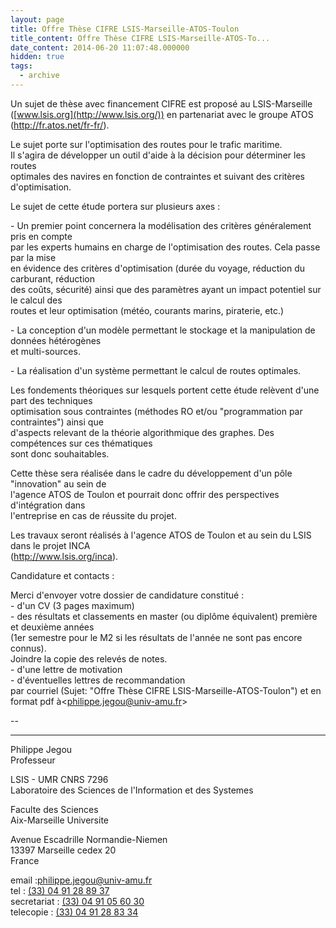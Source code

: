 ```yaml
---
layout: page
title: Offre Thèse CIFRE LSIS-Marseille-ATOS-Toulon
title_content: Offre Thèse CIFRE LSIS-Marseille-ATOS-To...
date_content: 2014-06-20 11:07:48.000000
hidden: true
tags:
  - archive
---
```

Un sujet de thèse avec financement CIFRE est proposé au LSIS-Marseille  
([www.lsis.org](http://www.lsis.org/)) en partenariat avec le groupe ATOS
(<http://fr.atos.net/fr-fr/>).  
  
Le sujet porte sur l'optimisation des routes pour le trafic maritime.  
Il s'agira de développer un outil d'aide à la décision pour déterminer les
routes  
optimales des navires en fonction de contraintes et suivant des critères
d'optimisation.  
  
Le sujet de cette étude portera sur plusieurs axes :  
  
\- Un premier point concernera la modélisation des critères généralement pris
en compte  
par les experts humains en charge de l'optimisation des routes. Cela passe par
la mise  
en évidence des critères d'optimisation (durée du voyage, réduction du
carburant, réduction  
des coûts, sécurité) ainsi que des paramètres ayant un impact potentiel sur le
calcul des  
routes et leur optimisation (météo, courants marins, piraterie, etc.)  
  
\- La conception d'un modèle permettant le stockage et la manipulation de
données hétérogènes  
et multi-sources.  
  
\- La réalisation d'un système permettant le calcul de routes optimales.  
  
Les fondements théoriques sur lesquels portent cette étude relèvent d'une part
des techniques  
optimisation sous contraintes (méthodes RO et/ou "programmation par
contraintes") ainsi que  
d'aspects relevant de la théorie algorithmique des graphes. Des compétences
sur ces thématiques  
sont donc souhaitables.  
  
Cette thèse sera réalisée dans le cadre du développement d'un pôle
"innovation" au sein de  
l'agence ATOS de Toulon et pourrait donc offrir des perspectives d'intégration
dans  
l'entreprise en cas de réussite du projet.  
  
Les travaux seront réalisés à l'agence ATOS de Toulon et au sein du LSIS dans
le projet INCA  
(<http://www.lsis.org/inca>).  
  
Candidature et contacts :  
  
Merci d'envoyer votre dossier de candidature constitué :  
\- d'un CV (3 pages maximum)  
\- des résultats et classements en master (ou diplôme équivalent) première et
deuxième années  
(1er semestre pour le M2 si les résultats de l'année ne sont pas encore
connus).  
Joindre la copie des relevés de notes.  
\- d'une lettre de motivation  
\- d'éventuelles lettres de recommandation  
par courriel (Sujet: "Offre Thèse CIFRE LSIS-Marseille-ATOS-Toulon") et en
format pdf à<[philippe.jegou@univ-amu.fr](mailto:philippe.jegou@univ-amu.fr)>  
  
  
\--  
************************************************************************  
Philippe Jegou  
Professeur  
  
LSIS - UMR CNRS 7296  
Laboratoire des Sciences de l'Information et des Systemes  
  
Faculte des Sciences  
Aix-Marseille Universite  
  
Avenue Escadrille Normandie-Niemen  
13397 Marseille cedex 20  
France  
  
email :[philippe.jegou@univ-amu.fr](mailto:philippe.jegou@univ-amu.fr)  
tel : [(33) 04 91 28 89 37](tel:%2833%29%2004%2091%2028%2089%2037)  
secretariat : [(33) 04 91 05 60 30](tel:%2833%29%2004%2091%2005%2060%2030)  
telecopie : [(33) 04 91 28 83 34](tel:%2833%29%2004%2091%2028%2083%2034)  

